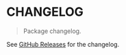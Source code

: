 # CHANGELOG

> Package changelog.

See [GitHub Releases](https://github.com/stdlib-js/stats-base-mean/releases) for the changelog.